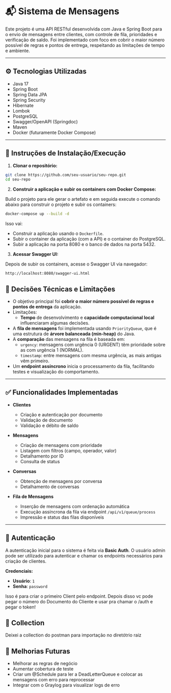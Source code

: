 
# 📬 Sistema de Mensagens

Este projeto é uma API RESTful desenvolvida com Java e Spring Boot para o envio de mensagens entre clientes, com controle de fila, prioridades e verificação de saldo. Foi implementado com foco em cobrir o maior número possível de regras e pontos de entrega, respeitando as limitações de tempo e ambiente.

---

## ⚙️ Tecnologias Utilizadas

- Java 17  
- Spring Boot  
- Spring Data JPA  
- Spring Security
- Hibernate  
- Lombok  
- PostgreSQL  
- Swagger/OpenAPI (Springdoc)  
- Maven  
- Docker (futuramente Docker Compose)  

---

## 🚀 Instruções de Instalação/Execução

1. **Clonar o repositório:**

```bash
git clone https://github.com/seu-usuario/seu-repo.git
cd seu-repo
```

2. **Construir a aplicação e subir os containers com Docker Compose:**

Build o projeto para ele gerar o artefato e em seguida execute o comando abaixo para construir o projeto e subir os containers:

```bash
docker-compose up --build -d
```

Isso vai:
- Construir a aplicação usando o `Dockerfile`.
- Subir o container da aplicação (com a API) e o container do PostgreSQL.
- Subir a aplicação na porta 8080 e o banco de dados na porta 5432.

3. **Acessar Swagger UI:**

Depois de subir os containers, acesse o Swagger UI via navegador:

```
http://localhost:8080/swagger-ui.html
```

## 🧠 Decisões Técnicas e Limitações

- O objetivo principal foi **cobrir o maior número possível de regras e pontos de entrega** da aplicação.  
- Limitações:
  - **Tempo** de desenvolvimento e **capacidade computacional local** influenciaram algumas decisões.
- A **fila de mensagens** foi implementada usando `PriorityQueue`, que é uma estrutura de **árvore balanceada (min-heap)** do Java.  
- A **comparação** das mensagens na fila é baseada em:
  - `urgency`: mensagens com urgência 0 (URGENT) têm prioridade sobre as com urgência 1 (NORMAL).  
  - `timestamp`: entre mensagens com mesma urgência, as mais antigas vêm primeiro.  
- Um **endpoint assíncrono** inicia o processamento da fila, facilitando testes e visualização do comportamento.

---

## ✅ Funcionalidades Implementadas

- **Clientes**
  - Criação e autenticação por documento  
  - Validação de documento  
  - Validação e débito de saldo  

- **Mensagens**
  - Criação de mensagens com prioridade  
  - Listagem com filtros (campo, operador, valor)  
  - Detalhamento por ID  
  - Consulta de status  

- **Conversas**
  - Obtenção de mensagens por conversa  
  - Detalhamento de conversas  

- **Fila de Mensagens**
  - Inserção de mensagens com ordenação automática  
  - Execução assíncrona da fila via endpoint `/api/v1/queue/process`  
  - Impressão e status das filas disponíveis  

---

## 🔑 Autenticação

A autenticação inicial para o sistema é feita via **Basic Auth**. O usuário admin pode ser utilizado para autenticar e chamar os endpoints necessários para criação de clientes.

**Credenciais:**
- **Usuário**: `1`
- **Senha**: `password`

Isso é para criar o primeiro Client pelo endpoint. Depois disso vc pode pegar o número do Documento do Cliente e usar pra chamar o /auth e pegar o token!

## 📁 Collection 

Deixei a collection do postman para importação no diretótrio raiz

## 🚀 Melhorias Futuras

- Melhorar as regras de negócio
- Aumentar cobertura de teste
- Criar um @Schedule para ler a DeadLetterQueue e colocar as mensagens com erro para reprocessar
- Integrar com o Graylog para visualizar logs de erro
